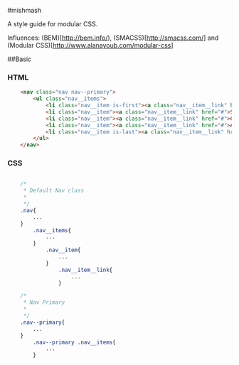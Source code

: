 #mishmash

A style guide for modular CSS.

Influences: (BEM)[http://bem.info/), (SMACSS)[http://smacss.com/] and (Modular CSS)[http://www.alanayoub.com/modular-css]

##Basic

### HTML

```html
    <nav class="nav nav--primary">
        <ul class="nav__items">
            <li class="nav__item is-first"><a class="nav__item__link" href="#">Home</a></li>
            <li class="nav__item"><a class="nav__item__link" href="#">Shop</a></li>
            <li class="nav__item"><a class="nav__item__link" href="#">Contact</a></li>
            <li class="nav__item"><a class="nav__item__link" href="#">About</a></li>
            <li class="nav__item is-last"><a class="nav__item__link" href="#">Help</a></li>
        </ul>
    </nav>
```

### CSS

```css

    /*
     * Default Nav class
     *
     */
    .nav{
        ...
    }
        .nav__items{
            ...
        }
            .nav__item{
                ...
            }
                .nav__item__link{
                    ...
                }

    /*
     * Nav Primary
     *
     */
    .nav--primary{
        ...
    }
        .nav--primary .nav__items{
            ...
        }

```